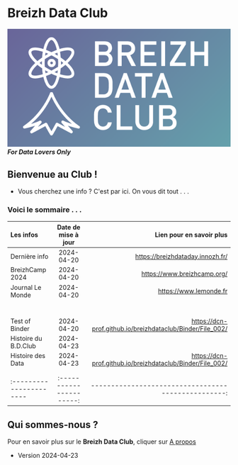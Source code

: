 # Breizh Data Club

![le logo du Breizh Data Club](./illustrim/99_orga_logo-BDC.png)
**_For Data Lovers Only_** 
>


## Bienvenue au Club !
* Vous cherchez une info ? C'est par ici. On vous dit tout . . . 
 
### Voici le sommaire . . .



|        Les infos        |  Date de mise à jour   |          Lien pour en savoir plus                  |
| :---------------------- |:----------------------:| --------------------------------------------------:|
|      Dernière info      |     2024-04-20         |  <https://breizhdataday.innozh.fr/>                |
|      BreizhCamp 2024    |     2024-04-20         |  <https://www.breizhcamp.org/>                     |
|     Journal Le Monde    |     2024-04-20         |  <https://www.lemonde.fr>                          |
|                         |                        |                                                    |
|                         |                        |                                                    |
|                         |                        |                                                    |
|                         |                        |                                                    |
|                         |                        |                                                    |
|                         |                        |                                                    |
|                         |                        |                                                    |
|     Test of Binder      |      2024-04-20        |<https://dcn-prof.github.io/breizhdataclub/Binder/File_002/>                        |
|   Histoire du B.D.Club  |     2024-04-23         |                                                    |
|   Histoire des Data     |     2024-04-23         |     <https://dcn-prof.github.io/breizhdataclub/Binder/File_002/>                        |
|                         |                        |                                                    |
|                         |                        |                                                    |
| :---------------------- |:----------------------:| --------------------------------------------------:|

>


>


## Qui sommes-nous ? 
Pour en savoir plus sur le **Breizh Data Club**, cliquer sur [A propos](https://dcn-prof.github.io/breizhdataclub/about/)

>
>
  *  Version 2024-04-23

